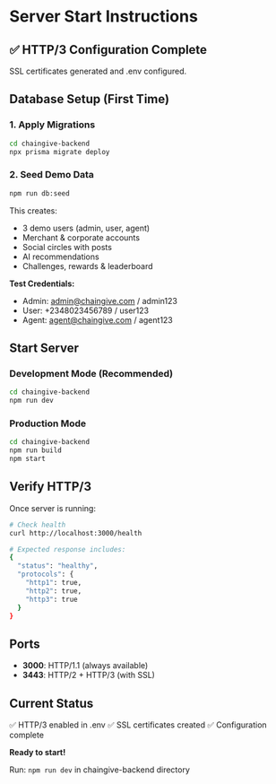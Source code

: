 # Server Start Instructions

## ✅ HTTP/3 Configuration Complete

SSL certificates generated and .env configured.

## Database Setup (First Time)

### 1. Apply Migrations
```bash
cd chaingive-backend
npx prisma migrate deploy
```

### 2. Seed Demo Data
```bash
npm run db:seed
```

This creates:
- 3 demo users (admin, user, agent)
- Merchant & corporate accounts
- Social circles with posts
- AI recommendations
- Challenges, rewards & leaderboard

**Test Credentials:**
- Admin: admin@chaingive.com / admin123
- User: +2348023456789 / user123
- Agent: agent@chaingive.com / agent123

## Start Server

### Development Mode (Recommended)
```bash
cd chaingive-backend
npm run dev
```

### Production Mode
```bash
cd chaingive-backend
npm run build
npm start
```

## Verify HTTP/3

Once server is running:

```bash
# Check health
curl http://localhost:3000/health

# Expected response includes:
{
  "status": "healthy",
  "protocols": {
    "http1": true,
    "http2": true,
    "http3": true
  }
}
```

## Ports

- **3000**: HTTP/1.1 (always available)
- **3443**: HTTP/2 + HTTP/3 (with SSL)

## Current Status

✅ HTTP/3 enabled in .env
✅ SSL certificates created
✅ Configuration complete

**Ready to start!**

Run: `npm run dev` in chaingive-backend directory

